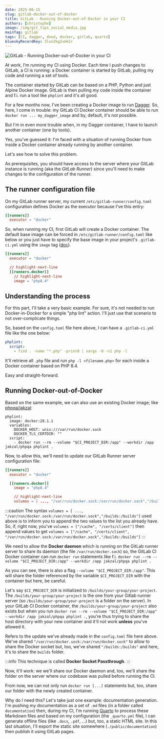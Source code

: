 ```yaml
---
date: 2025-06-15
slug: gitlab-docker-out-of-docker
title: GitLab - Running Docker-out-of-Docker in your CI
authors: [christophe]
image: /img/git_tips_social_media.jpg
mainTag: gitlab
tags: [CI, dagger, dood, docker, gitlab, quarto]
blueskyRecordKey: 3lun2kg2vmk2r
---
```

![GitLab - Running Docker-out-of-Docker in your CI](/img/git_tips_banner.jpg)

<!-- cspell:ignore dood,phplint,certdir -->

At work, I'm running my CI using Docker. Each time I push changes to GitLab, a CI is running: a Docker container is started by GitLab, pulling my code and running a set of tools.

The container started by GitLab can be based on a PHP, Python and just Alpine Docker image. GitLab is then pulling my code inside the container and f.i. run a tool like `phplint` and it's all good.

For a few months now, I've been creating a Docker image to run [Dagger](https://dagger.io). So, here, I come in trouble: my GitLab CI Docker container should be able to run `docker run ... my_dagger_image` and by, default, it's not possible.

But I'm in even more trouble when, in my Dagger container, I have to launch another container (one by tools).

Yes, you've guessed it: I'm faced with a situation of running Docker from inside a Docker container already running by another container.

Let's see how to solve this problem.

<!-- truncate -->

As prerequisites, you should have access to the server where your GitLab instance is running (aka the *GitLab Runner*) since you'll need to make changes to the configuration of the runner.

## The runner configuration file

On my GitLab runner server, my current `/etc/gitlab-runner/config.toml` configuration defines Docker as the executor because I've this entry:

<Snippet filename="/etc/gitlab-runner/config.toml">

```toml
[[runners]]
  executor = "docker"
```

</Snippet>

So, when running my CI, first GitLab will create a Docker container. The default base image can be forced in `/etc/gitlab-runner/config.toml` like below or you just have to specify the base image in your project's `.gitlab-ci.yml` using the `image` tag ([doc](https://docs.gitlab.com/ci/docker/using_docker_images/#define-image-in-the-gitlab-ciyml-file)).

<Snippet filename="/etc/gitlab-runner/config.toml">

```toml
[[runners]]
  executor = "docker"

  // highlight-next-line
  [[runners.docker]]
    // highlight-next-line
    image = "php8.4"
```

</Snippet>

## Understanding the process

For this part, I'll take a very basic example. For sure, it's not needed to run Docker-in-Docker for a simple "php lint" action. I'll just use that scenario to not over-complicate things.

So, based on the `config.toml` file here above, I can have a `.gitlab-ci.yml` file like the one below:

<Snippet filename=".gitlab-ci.yml">

```yaml
phplint:
  script:
    - find . -name "*.php" -print0 | xargs -0 -n1 php -l
```

</Snippet>

It'll retrieve all `.php` file and run `php -l <filename.php>` for each inside a Docker container based on PHP 8.4.

Easy and straight-forward.

## Running Docker-out-of-Docker

Based on the same example, we can also use an existing Docker image; like [phpqa/jakzal](https://github.com/jakzal/phpqa):

<Snippet filename=".gitlab-ci.yml">

```
phplint:
  image: docker:28.1.1
  variables:
    DOCKER_HOST: unix:///var/run/docker.sock
    DOCKER_TLS_CERTDIR: ""
  script:
    - docker run --rm --volume "$CI_PROJECT_DIR:/app" --workdir /app jakzal/phpqa phplint .
```

</Snippet>

Now, to allow this, we'll need to update our GitLab Runner server configuration file:

<Snippet filename="/etc/gitlab-runner/config.toml">

```toml
[[runners]]
  executor = "docker"

  [[runners.docker]]
    image = "php8.4"

    // highlight-next-line
    volumes = [ ..., "/var/run/docker.sock:/var/run/docker.sock","/builds:/builds"]
```

</Snippet>

:::caution
The syntax `volumes = [ ..., "/var/run/docker.sock:/var/run/docker.sock","/builds:/builds"]` used above is to inform you to append the two values to the list you already have. So, if, right now, you've `volumes = ["/cache", "/certs/client"]` then append values to get `volumes = ["/cache", "/certs/client", "/var/run/docker.sock:/var/run/docker.sock","/builds:/builds"]`
:::

We need to allow the **Docker daemon** which is running on the GitLab runner server to share its daemon (the file `/var/run/docker.sock`) so, the GitLab CI Docker container can run `docker run` statements like f.i. `docker run --rm --volume "$CI_PROJECT_DIR:/app" --workdir /app jakzal/phpqa phplint .`

As you can see, there is also a flag `--volume "$CI_PROJECT_DIR:/app"`. This will share the folder referenced by the variable `$CI_PROJECT_DIR` with the container but here, be careful.

Let's say `$CI_PROJECT_DIR` is initialized to `/builds/your-group/your-project`. The `/builds/your-group/your-project` is the one from your Gitlab runner server (so `/builds/your-group/your-project` is a folder on the server). In your GitLab CI Docker container, the `/builds/your-group/your-project` also exists but when you run `docker run --rm --volume "$CI_PROJECT_DIR:/app" --workdir /app jakzal/phpqa phplint .`, you're thus trying to share the host directory with your new container and it'll not work **unless** you've allowed it.

Refers to the update we've already made in the `config.toml` file here above. We've shared `"/var/run/docker.sock:/var/run/docker.sock"` to allow to share the Docker socket but, too, we've shared `"/builds:/builds"` and here, it's to share the `builds` folder.

:::info
This technique is called **Docker Socket Passthrough**.
:::

Now, it'll work: we we'll share our Docker daemon and, too, we'll share the folder on the server where our codebase was pulled before running the CI.

From now, we can not only run `docker run [...]` statements but, too, share our folder with the newly created container.

Why do I need this? Let's take just one example: documentation generation. I'm pushing my documentation as a set of `.md` files (in a folder called `documentation`) then, during my CI, I'm running [Quarto](https://quarto.org/) to process these Markdown files and based on my configuration (the `_quarto.yml` file), I can generate offline files (like `.docx`, `.pdf`, ...) but, too, a static HTML site.  In this last situation, I'll export the static site somewhere (`./public/documentation`) then publish it using GitLab pages.
